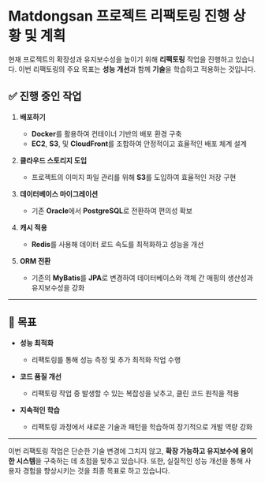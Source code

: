 # Matdongsan 프로젝트 리팩토링 진행 상황 및 계획

현재 프로젝트의 확장성과 유지보수성을 높이기 위해 **리팩토링** 작업을 진행하고 있습니다. 이번 리팩토링의 주요 목표는 **성능 개선**과 함께 **기술**을 학습하고 적용하는 것입니다. 

## ✅ 진행 중인 작업

1. **배포하기**  
   - **Docker**를 활용하여 컨테이너 기반의 배포 환경 구축  
   - **EC2**, **S3**, 및 **CloudFront**를 조합하여 안정적이고 효율적인 배포 체계 설계  

2. **클라우드 스토리지 도입**  
   - 프로젝트의 이미지 파일 관리를 위해 **S3**를 도입하여 효율적인 저장 구현  

3. **데이터베이스 마이그레이션**  
   - 기존 **Oracle**에서 **PostgreSQL**로 전환하여 편의성 확보  

4. **캐시 적용**  
   - **Redis**를 사용해 데이터 로드 속도를 최적화하고 성능을 개선  

5. **ORM 전환**  
   - 기존의 **MyBatis**를 **JPA**로 변경하여 데이터베이스와 객체 간 매핑의 생산성과 유지보수성을 강화  

---

## 🎯 목표

- **성능 최적화**  
  - 리팩토링를 통해 성능 측정 및 추가 최적화 작업 수행  

- **코드 품질 개선**  
  - 리팩토링 작업 중 발생할 수 있는 복잡성을 낮추고, 클린 코드 원칙을 적용  

- **지속적인 학습**  
  - 리팩토링 과정에서 새로운 기술과 패턴을 학습하여 장기적으로 개발 역량 강화  

---

이번 리팩토링 작업은 단순한 기술 변경에 그치지 않고, **확장 가능하고 유지보수에 용이한 시스템**을 구축하는 데 초점을 맞추고 있습니다. 또한, 실질적인 성능 개선을 통해 사용자 경험을 향상시키는 것을 최종 목표로 하고 있습니다.
